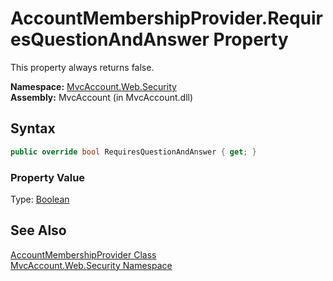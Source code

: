 AccountMembershipProvider.RequiresQuestionAndAnswer Property
============================================================
This property always returns false.

**Namespace:** [MvcAccount.Web.Security][1]  
**Assembly:** MvcAccount (in MvcAccount.dll)

Syntax
------

```csharp
public override bool RequiresQuestionAndAnswer { get; }
```

### Property Value
Type: [Boolean][2]

See Also
--------
[AccountMembershipProvider Class][3]  
[MvcAccount.Web.Security Namespace][1]  

[1]: ../README.md
[2]: http://msdn.microsoft.com/en-us/library/a28wyd50
[3]: README.md